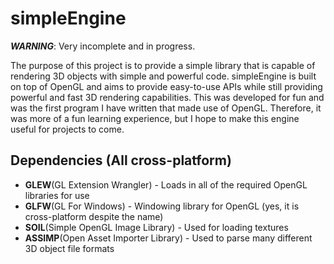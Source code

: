 # simpleEngine
***WARNING***: Very incomplete and in progress.

The purpose of this project is to provide a simple library that is capable of rendering 3D objects with simple and powerful code. simpleEngine is built on top of OpenGL and aims to provide easy-to-use APIs while still providing powerful and fast 3D rendering capabilities. This was developed for fun and was the first program I have written that made use of OpenGL. Therefore, it was more of a fun learning experience, but I hope to make this engine useful for projects to come.

## Dependencies (All cross-platform)
- **GLEW**(GL Extension Wrangler) - Loads in all of the required OpenGL libraries for use
- **GLFW**(GL For Windows) - Windowing library for OpenGL (yes, it is cross-platform despite the name)
- **SOIL**(Simple OpenGL Image Library) - Used for loading textures
- **ASSIMP**(Open Asset Importer Library) - Used to parse many different 3D object file formats

